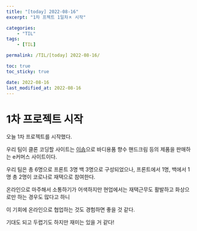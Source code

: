 ```yaml
---
title: "[today] 2022-08-16"
excerpt: "1차 프젝트 1일차ㅊ 시작"

categories:
    - "TIL"
tags:
    - [TIL]

permalink: /TIL/[today] 2022-08-16/

toc: true
toc_sticky: true

date: 2022-08-16
last_modified_at: 2022-08-16
---
```


# 1차 프로젝트 시작

오늘 1차 프로젝트를 시작했다.

우리 팀이 클론 코딩할 사이트는 [이솝](https://www.aesop.com/kr/)으로 바디용품 향수 핸드크림 등의 제품을 판매하는 e커머스 사이트이다.

우리 팀은 총 6명으로 프론트 3명 백 3명으로 구성되었으나, 프론트에서 1명, 백에서 1명 총 2명이 코로나로 재택으로 참여한다.

온라인으로 마주해서 소통하기가 어색하지만 현업에서는 재택근무도 활발하고 화상으로만 하는 경우도 많다고 하니

이 기회에 온라인으로 협업하는 것도 경험하면 좋을 것 같다.

기대도 되고 두렵기도 하지만 재미는 있을 거 같다!
